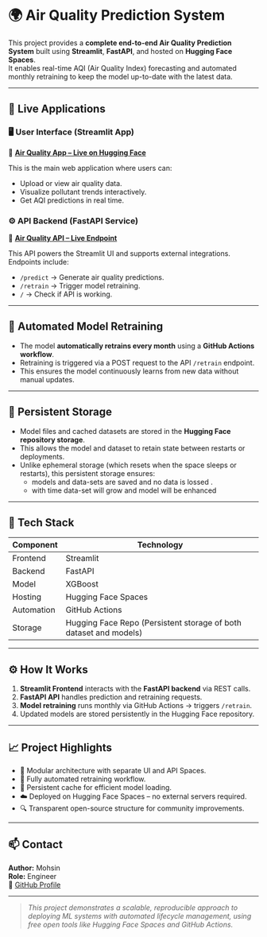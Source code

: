 # 🌍 Air Quality Prediction System  

This project provides a **complete end-to-end Air Quality Prediction System** built using **Streamlit**, **FastAPI**, and hosted on **Hugging Face Spaces**.  
It enables real-time AQI (Air Quality Index) forecasting and automated monthly retraining to keep the model up-to-date with the latest data.  

---

## 🚀 Live Applications  

### 🖥️ **User Interface (Streamlit App)**  
🔗 **[Air Quality App – Live on Hugging Face](https://huggingface.co/spaces/mk12rule/Air_quality_app)**  

This is the main web application where users can:  
- Upload or view air quality data.  
- Visualize pollutant trends interactively.  
- Get AQI predictions in real time.  

### ⚙️ **API Backend (FastAPI Service)**  
🔗 **[Air Quality API – Live Endpoint](https://mk12rule-air-quality-api.hf.space)**  

This API powers the Streamlit UI and supports external integrations.  
Endpoints include:  
- `/predict` → Generate air quality predictions.  
- `/retrain` → Trigger model retraining.  
- `/` → Check if API is working.  

---

## 🤖 Automated Model Retraining  

- The model **automatically retrains every month** using a **GitHub Actions workflow**.  
- Retraining is triggered via a POST request to the API `/retrain` endpoint.    
- This ensures the model continuously learns from new data without manual updates.  

---

## 💾 Persistent Storage  

- Model files and cached datasets are stored in the **Hugging Face repository storage**.  
- This allows the model and dataset to retain state between restarts or deployments.  
- Unlike ephemeral storage (which resets when the space sleeps or restarts), this persistent storage ensures:  
  - models and data-sets are saved and no data is lossed .
  - with time data-set will grow and model will be enhanced    

---

## 🧠 Tech Stack  

| Component | Technology |
|------------|-------------|
| Frontend | Streamlit |
| Backend | FastAPI |
| Model | XGBoost |
| Hosting | Hugging Face Spaces |
| Automation | GitHub Actions |
| Storage | Hugging Face Repo (Persistent storage of both dataset and models) |

---

## ⚙️ How It Works  

1. **Streamlit Frontend** interacts with the **FastAPI backend** via REST calls.  
2. **FastAPI API** handles prediction and retraining requests.  
3. **Model retraining** runs monthly via GitHub Actions → triggers `/retrain`.  
4. Updated models are stored persistently in the Hugging Face repository.  

---

## 📈 Project Highlights  

- 🧩 Modular architecture with separate UI and API Spaces.  
- 🔄 Fully automated retraining workflow.  
- 💾 Persistent cache for efficient model loading.  
- ☁️ Deployed on Hugging Face Spaces – no external servers required.  
- 🔍 Transparent open-source structure for community improvements.  

---

## 📫 Contact  

**Author:** Mohsin  
**Role:** Engineer  
📍 [GitHub Profile](https://github.com/mk12rule)  

---

> _This project demonstrates a scalable, reproducible approach to deploying ML systems with automated lifecycle management, using free open tools like Hugging Face Spaces and GitHub Actions._

